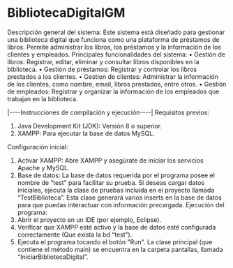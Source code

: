 # BibliotecaDigitalGM

Descripción general del sistema:
Este sistema está diseñado para gestionar una biblioteca digital que funciona como una plataforma de préstamos de libros. Permite administrar los libros, los préstamos y la información de los clientes y empleados.
Principales funcionalidades del sistema:
•	Gestión de libros:
    Registrar, editar, eliminar y consultar libros disponibles en la biblioteca.
•	Gestión de préstamos:
    Registrar y controlar los libros prestados a los clientes.
•	Gestion de clientes:
    Administrar la información de los clientes, como nombre, email, libros prestados, entre otros.
•	Gestión de empleados:
    Registrar y organizar la información de los empleados que trabajan en la biblioteca.


|----Instrucciones de compilación y ejecución----|
Requisitos previos:
1.	Java Development Kit (JDK): Versión 8 o superior.
2.	XAMPP: Para ejecutar la base de datos MySQL.

Configuración inicial:
1.	Activar XAMPP:
    Abre XAMPP y asegúrate de iniciar los servicios Apache y MySQL.
2.	Base de datos:
    La base de datos requerida por el programa posee el nombre de “test” para facilitar su prueba.
    Si deseas cargar datos iniciales, ejecuta la clase de pruebas incluida en el proyecto llamada “TestBiblioteca”. Esta clase generará varios inserts en la base de datos para que puedas interactuar con información precargada.
    Ejecución del programa:
1.	Abrir el proyecto en un IDE (por ejemplo, Eclipse).
2.	Verificar que XAMPP esté activo y la base de datos esté configurada correctamente (Que exista la bd “test”).
3.	Ejecuta el programa tocando el botón "Run". La clase principal (que contiene el método main) se encuentra en la carpeta pantallas, llamada “IniciarBibliotecaDigital”.
